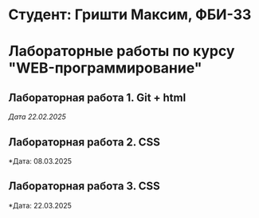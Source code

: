 # Студент: Гришти Максим, ФБИ-33

# Лабораторные работы по курсу "WEB-программирование"

## Лабораторная работа 1. Git + html

*Дата 22.02.2025*

## Лабораторная работа 2. CSS

*Дата: 08.03.2025

## Лабораторная работа 3. CSS

*Дата: 22.03.2025
